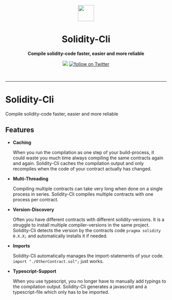 <p align="center">
  <a href="https://github.com/pubkey/Solidity-Cli">
    <img src="./solidity.svg" width="50px" />
  </a>
</p>

<h1 align="center">Solidity-Cli</h1>
<p align="center">
  <strong>Compile solidity-code faster, easier and more reliable</strong>
</p>

<p align="center">
    <a alt="travis" href="https://travis-ci.org/pubkey/solidity-cli">
        <img src="https://travis-ci.org/pubkey/solidity-cli.svg?branch=master" /></a>
    <a href="https://twitter.com/intent/follow?screen_name=pubkeypubkey">
        <img src="https://img.shields.io/twitter/follow/pubkeypubkey.svg?style=social&logo=twitter"
            alt="follow on Twitter"></a>
</p>

<br/>

---


# Solidity-Cli
Compile solidity-code faster, easier and more reliable


## Features

- **Caching**

  When you run the compilation as one step of your build-process, it could waste you much time always compiling the same contracts again and again. Solidity-Cli caches the compilation output and only recompiles when the code of your contract actually has changed.

- **Multi-Threading**

  Compiling multiple contracts can take very long when done on a single process in series. Solidity-Cli compiles multiple contracts with one process per contract.

- **Version-Discovery**

  Often you have different contracts with different solidity-versions. It is a struggle to install multiple compiler-versions in the same project. Solidity-Cli detects the version by the contracts code `pragma solidity 0.X.X;` and automatically installs it if needed.

- **Imports**

  Solidity-Cli automatically manages the import-statements of your code. `import "./OtherContract.sol";` just works.

- **Typescript-Support**

  When you use typescript, you no longer have to manually add typings to the compilation output. Solidity-Cli generates a javascript and a typescript-file which only has to be imported.
